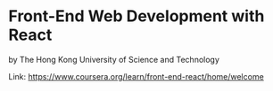 # Front-End Web Development with React
by The Hong Kong University of Science and Technology 

Link: https://www.coursera.org/learn/front-end-react/home/welcome
